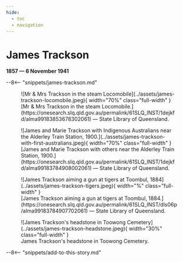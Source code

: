 ```yaml
---
hide:
  - toc
  - navigation 
---
```


# James Trackson 

**1857 — 6 November 1941**

--8<-- "snippets/james-trackson.md"

<figure markdown>
  ![Mr & Mrs Trackson in the steam Locomobile](../assets/james-trackson-locomobile.jpeg){ width="70%" class="full-width" }
  <figcaption markdown>[Mr & Mrs Trackson in the steam Locomobile.](https://onesearch.slq.qld.gov.au/permalink/61SLQ_INST/1dejkfd/alma99183853678302061) — State Library of Queensland.</figcaption>
</figure>

<figure markdown>
  ![James and Marie Trackson with Indigenous Australians near the Alderley Train Station, 1900.](../assets/james-trackson-with-first-australians.jpeg){ width="70%" class="full-width" }
  <figcaption markdown>[James and Marie Trackson with others near the Alderley Train Station, 1900.](https://onesearch.slq.qld.gov.au/permalink/61SLQ_INST/1dejkfd/alma99183784908002061) — State Library of Queensland.</figcaption>
</figure>

<figure markdown>
  ![James Trackson aiming a gun at tigers at Toombul, 1884](../assets/james-trackson-tigers.jpeg){ width="%" class="full-width" }
  <figcaption markdown>[James Trackson aiming a gun at tigers at Toombul, 1884.](https://onesearch.slq.qld.gov.au/permalink/61SLQ_INST/dls06p/alma99183784907702061) — State Library of Queensland.</figcaption>
</figure>

<figure markdown>
  ![James Trackson's headstone in Toowong Cemetery](../assets/james-trackson-headstone.jpeg){ width="30%" class="full-width" }
  <figcaption markdown>James Trackson's headstone in Toowong Cemetery.</figcaption>
</figure>

--8<-- "snippets/add-to-this-story.md"